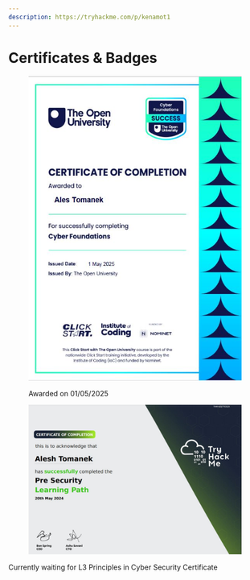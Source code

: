 ```yaml
---
description: https://tryhackme.com/p/kenamot1
---
```


# Certificates & Badges

<figure><img src="../.gitbook/assets/cert.JPG" alt=""><figcaption><p>Awarded on 01/05/2025</p></figcaption></figure>

<figure><img src="../.gitbook/assets/Capture.JPG" alt=""><figcaption></figcaption></figure>

Currently waiting for L3 Principles in Cyber Security Certificate
